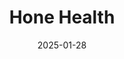 ---  
layout: startup_page  
title: "Hone Health"  
id: "honehealth.com"  
permalink: "/honehealthhonehealth.com01282025/"  
website: "https://www.honehealth.com/"  
funding_round: "Series A"  
funding_amount: "$33M"  
investors: "Tribe Capital, PIF, Republic Capital, Vibe VC, Humbition, Hanwha, Gaingels, Looking Glass Capital, FJ Labs, Agent Capital"  
about: "Hone Health is a telehealth clinic specializing in preventative and proactive longevity care. It offers personalized hormone optimization solutions through telemedicine, at-home testing, and in-person lab testing, overseen by medical professionals. The platform aims to improve patients' healthspan by addressing symptoms and building healthy lifestyle behaviors."  
markets: "Healthtech, Telemedicine, Clinics/Outpatient Services, Other Healthcare Technology Systems, Manufacturing"  
hq: "New York, New York, United States"  
founded_year: "2018"  
linkedin: "https://www.linkedin.com/company/honeyourhealth"  
twitter: "https://twitter.com/HoneHealth"  
instagram: ""  
facebook: "https://www.facebook.com/hone.your.health"  
crunchbase: "https://www.crunchbase.com/organization/hone-health"  
pitchbook: "https://pitchbook.com/profiles/company/268703-20"  

date_display: "28-Jan-2025"  
date: "2025-01-28"

# SEO Optimization  
meta_title: "Hone Health - Series A Funding ($33M)"  
meta_description: "Hone Health, Hone Health is a telehealth clinic specializing in preventative and proactive longevity care. It offers personalized hormone optimization solutions th..."  
meta_keywords: "Hone Health, Healthtech, Telemedicine, Clinics/Outpatient Services, Other Healthcare Technology Systems, Manufacturing, Series A funding"  
canonical_url: "https://startup.projectstartups.com/honehealthhonehealth.com01282025/"  
---